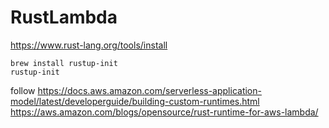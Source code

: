 # RustLambda




https://www.rust-lang.org/tools/install


```
brew install rustup-init
rustup-init
```

follow
https://docs.aws.amazon.com/serverless-application-model/latest/developerguide/building-custom-runtimes.html
https://aws.amazon.com/blogs/opensource/rust-runtime-for-aws-lambda/